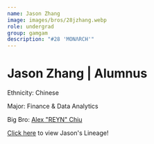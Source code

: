 ```yaml
---
name: Jason Zhang
image: images/bros/28jzhang.webp
role: undergrad
group: gamgam
description: "#28 'MONΛRCH'"
---
```


# Jason Zhang | Alumnus
Ethnicity: Chinese

Major: Finance & Data Analytics

Big Bro: [Alex "REYN" Chiu](22achiu)

[Click here](/ujis/3sdupiano/) to view Jason's Lineage!